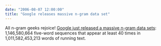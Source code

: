 ```yaml
---
date: "2006-08-07 12:00:00"
title: "Google releases massive n-gram data set"
---
```




All n-gram geeks rejoice! [Google just released a massive n-gram data sets](https://googleresearch.blogspot.com/2006/08/all-our-n-gram-are-belong-to-you.html): 1,146,580,664 five-word sequences that appear at least 40 times in 1,011,582,453,213 words of running text.

